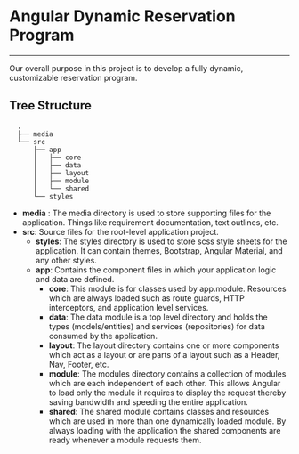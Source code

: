 # Angular Dynamic Reservation Program
---
Our overall purpose in this project is to develop a fully dynamic, customizable reservation program. 

Tree Structure
------
```
  .
  ├── media
  └── src
      ├── app
      │   ├── core
      │   ├── data
      │   ├── layout
      │   ├── module
      │   └── shared
      └── styles
```
- **media** : The media directory is used to store supporting files for the application. Things like requirement documentation, text outlines, etc. 
- **src**: Source files for the root-level application project.
  - **styles**: The styles directory is used to store scss style sheets for the application. It can contain themes, Bootstrap, Angular Material, and any other styles.
  - **app**: Contains the component files in which your application logic and data are defined. 
    - **core**: This module is for classes used by app.module. Resources which are always loaded such as route guards, HTTP interceptors, and application level services.
    - **data**: The data module is a top level directory and holds the types (models/entities) and services (repositories) for data consumed by the application.
    - **layout**: The layout directory contains one or more components which act as a layout or are parts of a layout such as a Header, Nav, Footer, etc.
    - **module**: The modules directory contains a collection of modules which are each independent of each other. This allows Angular to load only the module it requires to display the request thereby saving bandwidth and speeding the entire application.
    - **shared**: The shared module contains classes and resources which are used in more than one dynamically loaded module. By always loading with the application the shared components are ready whenever a module requests them.
